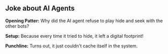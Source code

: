 ## Joke about AI Agents

**Opening Patter:** Why did the AI agent refuse to play hide and seek with the other bots?

**Setup:** Because every time it tried to hide, it left a digital footprint!

**Punchline:** Turns out, it just couldn't cache itself in the system.